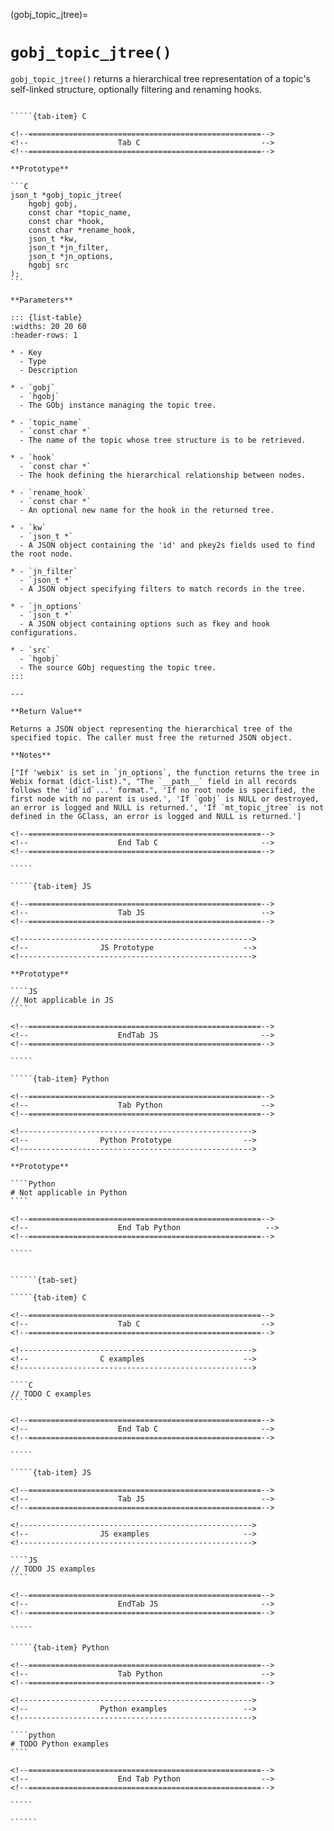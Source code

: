 <!-- ============================================================== -->
(gobj_topic_jtree)=
# `gobj_topic_jtree()`
<!-- ============================================================== -->

`gobj_topic_jtree()` returns a hierarchical tree representation of a topic's self-linked structure, optionally filtering and renaming hooks.

<!------------------------------------------------------------>
<!--                    Prototypes                          -->
<!------------------------------------------------------------>

``````{tab-set}

`````{tab-item} C

<!--====================================================-->
<!--                    Tab C                           -->
<!--====================================================-->

**Prototype**

```C
json_t *gobj_topic_jtree(
    hgobj gobj,
    const char *topic_name,
    const char *hook,
    const char *rename_hook,
    json_t *kw,
    json_t *jn_filter,
    json_t *jn_options,
    hgobj src
);
```

**Parameters**

::: {list-table}
:widths: 20 20 60
:header-rows: 1

* - Key
  - Type
  - Description

* - `gobj`
  - `hgobj`
  - The GObj instance managing the topic tree.

* - `topic_name`
  - `const char *`
  - The name of the topic whose tree structure is to be retrieved.

* - `hook`
  - `const char *`
  - The hook defining the hierarchical relationship between nodes.

* - `rename_hook`
  - `const char *`
  - An optional new name for the hook in the returned tree.

* - `kw`
  - `json_t *`
  - A JSON object containing the 'id' and pkey2s fields used to find the root node.

* - `jn_filter`
  - `json_t *`
  - A JSON object specifying filters to match records in the tree.

* - `jn_options`
  - `json_t *`
  - A JSON object containing options such as fkey and hook configurations.

* - `src`
  - `hgobj`
  - The source GObj requesting the topic tree.
:::

---

**Return Value**

Returns a JSON object representing the hierarchical tree of the specified topic. The caller must free the returned JSON object.

**Notes**

["If 'webix' is set in `jn_options`, the function returns the tree in Webix format (dict-list).", "The `__path__` field in all records follows the 'id`id`...' format.", 'If no root node is specified, the first node with no parent is used.', 'If `gobj` is NULL or destroyed, an error is logged and NULL is returned.', 'If `mt_topic_jtree` is not defined in the GClass, an error is logged and NULL is returned.']

<!--====================================================-->
<!--                    End Tab C                       -->
<!--====================================================-->

`````

`````{tab-item} JS

<!--====================================================-->
<!--                    Tab JS                          -->
<!--====================================================-->

<!---------------------------------------------------->
<!--                JS Prototype                    -->
<!---------------------------------------------------->

**Prototype**

````JS
// Not applicable in JS
````

<!--====================================================-->
<!--                    EndTab JS                       -->
<!--====================================================-->

`````

`````{tab-item} Python

<!--====================================================-->
<!--                    Tab Python                      -->
<!--====================================================-->

<!---------------------------------------------------->
<!--                Python Prototype                -->
<!---------------------------------------------------->

**Prototype**

````Python
# Not applicable in Python
````

<!--====================================================-->
<!--                    End Tab Python                   -->
<!--====================================================-->

`````

``````

<!------------------------------------------------------------>
<!--                    Examples                            -->
<!------------------------------------------------------------>

```````{dropdown} Examples

``````{tab-set}

`````{tab-item} C

<!--====================================================-->
<!--                    Tab C                           -->
<!--====================================================-->

<!---------------------------------------------------->
<!--                C examples                      -->
<!---------------------------------------------------->

````C
// TODO C examples
````

<!--====================================================-->
<!--                    End Tab C                       -->
<!--====================================================-->

`````

`````{tab-item} JS

<!--====================================================-->
<!--                    Tab JS                          -->
<!--====================================================-->

<!---------------------------------------------------->
<!--                JS examples                     -->
<!---------------------------------------------------->

````JS
// TODO JS examples
````

<!--====================================================-->
<!--                    EndTab JS                       -->
<!--====================================================-->

`````

`````{tab-item} Python

<!--====================================================-->
<!--                    Tab Python                      -->
<!--====================================================-->

<!---------------------------------------------------->
<!--                Python examples                 -->
<!---------------------------------------------------->

````python
# TODO Python examples
````

<!--====================================================-->
<!--                    End Tab Python                  -->
<!--====================================================-->

`````

``````

```````
